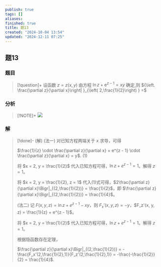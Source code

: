 ```yaml
---
publish: true
tags: []
aliases: 
finished: true
title: 题13
created: "2024-10-04 13:54"
updated: "2024-12-11 07:25"
---
```

## 题13
### 题目
> [!question]+
> 设函数 $z = z\left( {x, y}\right)$ 由方程 $\ln z + {\mathrm{e}}^{z - 1} = {xy}$ 确定,则 ${\left. \frac{\partial z}{\partial x}\right| }_{\left( 2,\frac{1}{2}\right) } =$
### 分析
> [!NOTE]+
> ![](https://img.hwenyi.live/202412111525405.webp)
### 解
> [!done]-
> (解) (法一) 对已知方程两端关于 $x$ 求导，可得
> 
> $\frac{1}{z} \cdot \frac{\partial z}{\partial x} + e^{z - 1} \cdot \frac{\partial z}{\partial x} = y$. (1)
> 
> 将 $x = 2, y = \frac{1}{2}$ 代入已知方程可得，$\ln z + e^{z - 1} = 1$。解得 $z = 1$。
> 
> 将 $x = 2, y = \frac{1}{2}, z = 1$ 代入(1)式可得，$2\frac{\partial z}{\partial x}\Bigr|_{(2,\frac{1}{2})} = \frac{1}{2}$，即 $\frac{\partial z}{\partial x}\Bigr|_{(2,\frac{1}{2})} = \frac{1}{4}$。
> 
> (法二) 记 $F(x, y, z) = \ln z + e^{z - 1} - xy$，则 $F_x'(x, y, z) = -y$，$F_z'(x, y, z) = \frac{1}{z} + e^{z - 1}$。
> 
> 将 $x = 2, y = \frac{1}{2}$ 代入已知方程可得，$\ln z + e^{z - 1} = 1$。解得 $z = 1$。
> 
> 根据隐函数存在定理，
> 
> $\frac{\partial z}{\partial x}\Bigr|_{(2,\frac{1}{2})} = -\frac{F_x'(2,\frac{1}{2},1)}{F_z'(2,\frac{1}{2},1)} = -\frac{-\frac{1}{2}}{2} = \frac{1}{4}$.